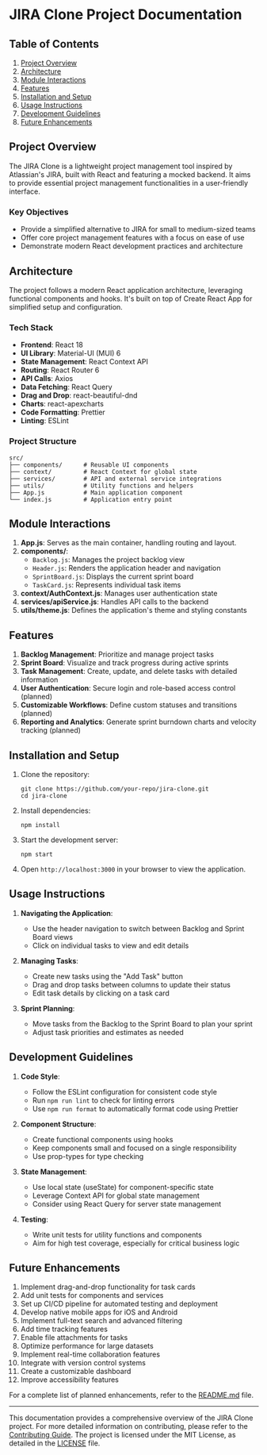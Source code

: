 # JIRA Clone Project Documentation

## Table of Contents

1. [Project Overview](#project-overview)
2. [Architecture](#architecture)
3. [Module Interactions](#module-interactions)
4. [Features](#features)
5. [Installation and Setup](#installation-and-setup)
6. [Usage Instructions](#usage-instructions)
7. [Development Guidelines](#development-guidelines)
8. [Future Enhancements](#future-enhancements)

## Project Overview

The JIRA Clone is a lightweight project management tool inspired by Atlassian's JIRA, built with React and featuring a mocked backend. It aims to provide essential project management functionalities in a user-friendly interface.

### Key Objectives

- Provide a simplified alternative to JIRA for small to medium-sized teams
- Offer core project management features with a focus on ease of use
- Demonstrate modern React development practices and architecture

## Architecture

The project follows a modern React application architecture, leveraging functional components and hooks. It's built on top of Create React App for simplified setup and configuration.

### Tech Stack

- **Frontend**: React 18
- **UI Library**: Material-UI (MUI) 6
- **State Management**: React Context API
- **Routing**: React Router 6
- **API Calls**: Axios
- **Data Fetching**: React Query
- **Drag and Drop**: react-beautiful-dnd
- **Charts**: react-apexcharts
- **Code Formatting**: Prettier
- **Linting**: ESLint

### Project Structure

```
src/
├── components/      # Reusable UI components
├── context/         # React Context for global state
├── services/        # API and external service integrations
├── utils/           # Utility functions and helpers
├── App.js           # Main application component
└── index.js         # Application entry point
```

## Module Interactions

1. **App.js**: Serves as the main container, handling routing and layout.
2. **components/**:
   - `Backlog.js`: Manages the project backlog view
   - `Header.js`: Renders the application header and navigation
   - `SprintBoard.js`: Displays the current sprint board
   - `TaskCard.js`: Represents individual task items
3. **context/AuthContext.js**: Manages user authentication state
4. **services/apiService.js**: Handles API calls to the backend
5. **utils/theme.js**: Defines the application's theme and styling constants

## Features

1. **Backlog Management**: Prioritize and manage project tasks
2. **Sprint Board**: Visualize and track progress during active sprints
3. **Task Management**: Create, update, and delete tasks with detailed information
4. **User Authentication**: Secure login and role-based access control (planned)
5. **Customizable Workflows**: Define custom statuses and transitions (planned)
6. **Reporting and Analytics**: Generate sprint burndown charts and velocity tracking (planned)

## Installation and Setup

1. Clone the repository:
   ```
   git clone https://github.com/your-repo/jira-clone.git
   cd jira-clone
   ```

2. Install dependencies:
   ```
   npm install
   ```

3. Start the development server:
   ```
   npm start
   ```

4. Open `http://localhost:3000` in your browser to view the application.

## Usage Instructions

1. **Navigating the Application**:
   - Use the header navigation to switch between Backlog and Sprint Board views
   - Click on individual tasks to view and edit details

2. **Managing Tasks**:
   - Create new tasks using the "Add Task" button
   - Drag and drop tasks between columns to update their status
   - Edit task details by clicking on a task card

3. **Sprint Planning**:
   - Move tasks from the Backlog to the Sprint Board to plan your sprint
   - Adjust task priorities and estimates as needed

## Development Guidelines

1. **Code Style**: 
   - Follow the ESLint configuration for consistent code style
   - Run `npm run lint` to check for linting errors
   - Use `npm run format` to automatically format code using Prettier

2. **Component Structure**:
   - Create functional components using hooks
   - Keep components small and focused on a single responsibility
   - Use prop-types for type checking

3. **State Management**:
   - Use local state (useState) for component-specific state
   - Leverage Context API for global state management
   - Consider using React Query for server state management

4. **Testing**:
   - Write unit tests for utility functions and components
   - Aim for high test coverage, especially for critical business logic

## Future Enhancements

1. Implement drag-and-drop functionality for task cards
2. Add unit tests for components and services
3. Set up CI/CD pipeline for automated testing and deployment
4. Develop native mobile apps for iOS and Android
5. Implement full-text search and advanced filtering
6. Add time tracking features
7. Enable file attachments for tasks
8. Optimize performance for large datasets
9. Implement real-time collaboration features
10. Integrate with version control systems
11. Create a customizable dashboard
12. Improve accessibility features

For a complete list of planned enhancements, refer to the [README.md](README.md) file.

---

This documentation provides a comprehensive overview of the JIRA Clone project. For more detailed information on contributing, please refer to the [Contributing Guide](CONTRIBUTING.md). The project is licensed under the MIT License, as detailed in the [LICENSE](LICENSE) file.